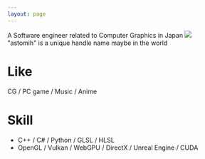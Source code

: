 ```yaml
---
layout: page
---
```

A Software engineer related to Computer Graphics in Japan
![](../assets/img/astomih.png)  
"astomih" is a unique handle name maybe in the world  

# Like
CG / PC game / Music / Anime

# Skill
- C++ / C# / Python / GLSL / HLSL
- OpenGL / Vulkan / WebGPU / DirectX / Unreal Engine / CUDA